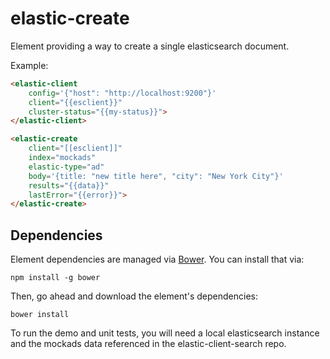 # elastic-create

Element providing a way to create a single elasticsearch document. 

Example:
```html
<elastic-client
    config='{"host": "http://localhost:9200"}'
    client="{{esclient}}"
    cluster-status="{{my-status}}">
</elastic-client>

<elastic-create
    client="[[esclient]]"
    index="mockads"
    elastic-type="ad"
    body='{title: "new title here", "city": "New York City"}'
    results="{{data}}"
    lastError="{{error}}">
</elastic-create>
```

## Dependencies

Element dependencies are managed via [Bower](http://bower.io/). You can
install that via:

    npm install -g bower

Then, go ahead and download the element's dependencies:

    bower install

To run the demo and unit tests, you will need a local elasticsearch instance and the mockads data referenced in the elastic-client-search repo.
